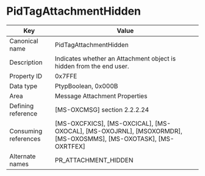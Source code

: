 # PidTagAttachmentHidden

| Key | Value |
|---|---|
| Canonical name | PidTagAttachmentHidden |
| Description | Indicates whether an Attachment object is hidden from the end user. |
| Property ID | 0x7FFE |
| Data type | PtypBoolean, 0x000B |
| Area | Message Attachment Properties |
| Defining reference | [MS-OXCMSG] section 2.2.2.24 |
| Consuming references | [MS-OXCFXICS], [MS-OXCICAL], [MS-OXOCAL], [MS-OXOJRNL], [MSOXORMDR], [MS-OXOSMMS], [MS-OXOTASK], [MS-OXRTFEX] |
| Alternate names | PR_ATTACHMENT_HIDDEN |
